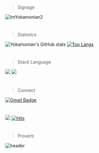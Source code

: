 > Signage
> 
![ImYokamonian2](https://user-images.githubusercontent.com/63716789/127099844-977eb959-fefa-467c-8a26-d8615cd602c1.jpg)
#
> Statistics
>
![Yokamonian's GitHub stats](https://github-readme-stats.vercel.app/api?username=Yokamonian&show_icons=true&theme=blueberry) 
[![Top Langs](https://github-readme-stats.vercel.app/api/top-langs/?username=yokamonian&layout=compact&theme=blueberry)](https://github.com/yokamonian/github-readme-stats?)
#
>Stack Language
>
![](https://img.shields.io/badge/-C++-00599C?logo=c%2B%2B&logoColor=white&style=flat-square)
![](https://img.shields.io/badge/-C%23-239120?logo=c%20Sharp&logoColor=white&style=flat-square)
#
>Connect
>
 [![Gmail Badge](https://img.shields.io/badge/Gmail-d14836?style=flat-square&logo=Gmail&logoColor=white&link=mailto:yokamonian@gmail.com)](mailto:yokamonian@gmail.com)
#

![](https://img.shields.io/github/followers/yokamonian?style=social)
[![Hits](https://hits.seeyoufarm.com/api/count/incr/badge.svg?url=https%3A%2F%2Fgithub.com%2Fyokamonian%2Fhit-counter&count_bg=%2379C83D&title_bg=%23555555&icon=&icon_color=%23E7E7E7&title=hits&edge_flat=false)](https://hits.seeyoufarm.com)
#
> Proverb

![header](https://capsule-render.vercel.app/api?type=slice&color=gradient&height=150&section=footer&text=Live%20with%20passion!&fontSize=90&fontColor=black)
<!--
**yokamonian/yokamonian** is a ✨ _special_ ✨ repository because its `README.md` (this file) appears on your GitHub profile.

Here are some ideas to get you started:

- 🔭 I’m currently working on ...
- 🌱 I’m currently learning ...
- 👯 I’m looking to collaborate on ...
- 🤔 I’m looking for help with ...
- 💬 Ask me about ...
- 📫 How to reach me: ...
- 😄 Pronouns: ...
- ⚡ Fun fact: ...
-->
